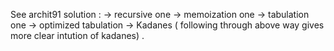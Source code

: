 See archit91 solution :
-> recursive one
-> memoization one
-> tabulation one
-> optimized tabulation
-> Kadanes ( following through above way gives more clear intution of kadanes) .